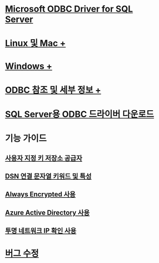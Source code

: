 # [Microsoft ODBC Driver for SQL Server](microsoft-odbc-driver-for-sql-server.md)

# [Linux 및 Mac +](linux-mac/system-requirements.md)
# [Windows +](windows/microsoft-odbc-driver-for-sql-server-on-windows.md)

# [ODBC 참조 및 세부 정보 +](../../odbc/microsoft-open-database-connectivity-odbc.md)
# [SQL Server용 ODBC 드라이버 다운로드](download-odbc-driver-for-sql-server.md)

# 기능 가이드
## [사용자 지정 키 저장소 공급자](custom-keystore-providers.md)
## [DSN 연결 문자열 키워드 및 특성](dsn-connection-string-attribute.md)
## [Always Encrypted 사용](using-always-encrypted-with-the-odbc-driver.md)
## [Azure Active Directory 사용](using-azure-active-directory.md)
## [투명 네트워크 IP 확인 사용](using-transparent-network-ip-resolution.md)

# [버그 수정](bug-fixes.md)
